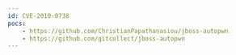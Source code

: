 ```yaml
---
id: CVE-2010-0738
pocs:
    - https://github.com/ChristianPapathanasiou/jboss-autopwn
    - https://github.com/gitcollect/jboss-autopwn
---
```

